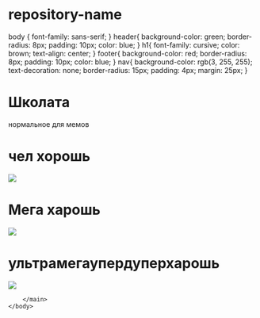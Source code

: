 # repository-name
<html>
    <body>
      body {
    font-family: sans-serif;
}
header{
    background-color: green;
    border-radius: 8px;
    padding: 10px;
    color: blue;
}
h1{
    font-family: cursive;
    color: brown;
    text-align: center;
}
footer{
   background-color: red;
    border-radius: 8px;
    padding: 10px;
    color: blue; 
}
nav{
    background-color: rgb(3, 255, 255);
    text-decoration: none;
    border-radius: 15px;
    padding: 4px;
    margin: 25px;
}
            <h1>Школата</h1>
            <p class="post">нормальное для мемов
                <h1>
            чел хорошь
                </h1>
            </p>
            <img src="https://sun9-8.userapi.com/sun9-25/impf/c849228/v849228153/ed83e/yK12HOFw-8s.jpg?size=604x340&quality=96&sign=3d71dd3c945818b1110d7fdf0d5ae597&type=album"/>
            <h1>
            Мега харошь
            </h1>
             <img src ="https://pbs.twimg.com/media/EgCfuMQXkAAL2QQ?format=jpg&name=medium"/>
            <h1>
           ультрамегаупердуперхарошь
            </h1>
              <img src ="https://i.pinimg.com/550x/4c/e5/89/4ce589cc1f58efef927cf2196dbbb972.jpg"/>
        
        </main>
    </body>
 
</html>
